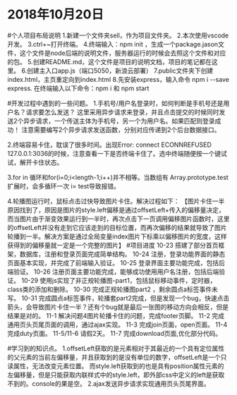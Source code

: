# 2018年10月20日

#个人项目布局说明
1.新建一个文件夹sell，作为项目文件夹。
2.本次使用vscode开发。
3.ctrl+~打开终端。
4.终端输入：npm init ，生成一个package.jason文件，这个文件是node后端的说明文件，服务器运行的时候会去照这个文件和对应的包。
5.创建README.md，这个文件是项目的说明文档，项目的笔记都在这里。
6.创建主入口app.js（端口5050，新浪云部署）
7.public文件夹下创建index.html，主页重定向到index.html
8.先安装express，输入命令 npm i --save express.
在终端输入以下命令：npm i 和 npm start


#开发过程中遇到的一些问题。
1.手机号/用户名登录时，如何判断是手机号还是用户名？请求要怎么发送？
这里采用异步请求来登录，并且点击提交的时候同时发送2个异步请求，一个传送主体为手机号，另一个为用户名。如果匹配则登录成功！
注意需要编写2个异步请求发送函数，分别对应传递到2个后台数据接口。

2.终端容易卡住，耽误了很多时间。出现Error: connect ECONNREFUSED 127.0.0.1:3036的时候，注意查看一下是否终端卡住了。选中终端随便按一个键试试，解开卡住状态。

3.for in 循环和for(i=0;i<length-1;i++)并不相等。当数组有 Array.prototype.test  扩展时，会多循环一次 i= test导致报错。

4.轮播图运行时，鼠标点击过快导致图片卡住。解决过程如下：
【图片卡住一半原因找到了，原因是图片的style.left偏移是通过offsetLeft+传入的偏移量决定，而当图片由于渐变效果运行到一半时，再次点击下一页调用偏移图片函数时，这里的offsetLeft并没有走到它应该走到的目标位置，而再次偏移的结果就导致了图片轮播到一半。解决方案是通过全局变量index图片下标乘以偏移图片的宽度，这样获得到的偏移量就一定是一个完整的图片】
#项目进度
10-23 搭建了部分首页框架，数据库，注册和登录页面完成简单结构。
10-24 注册，登录功能界面的静态页面基本实现，并完成了前端输入验证。
10-25 登录界面主要功能完成，包括后端验证。
10-26 注册页面主要功能完成，能够成功使用用户名注册，包括后端验证。
10-29 使用js实现了非正规轮播图-part1，包括鼠标移动事件，定时器，class类的添加和删除。
10-30 完成正规轮播图part2 ，剩余圆点a标签事件未写。
10-31 完成圆点a标签事件，轮播套part2完成，但是发现一个bug，快速点击箭头，会导致图片卡住一半？还有个bug就是最后一张图的移动方向会相反，但是结果是对的。
11-1 解决问题4图片轮播卡住的问题，完成footer页脚。
11-2 完成通用页头页尾页面的调用，通过ajax实现。
11-3 完成join页面，open页面。
11-4 完成duty页面。
11-5/11-6 请假2天。
11-7 完成download页面,优化部分代码。

#学习到的知识点。
1.offsetLeft获取的是元素相对于其最近的一个具有定位属性的父元素的当前左偏移量，并且获取到的是没有单位的数字，offsetLeft是一个只读属性，无法改变元素位置。
而style.left获取到的也是具有position属性元素的左偏移量，但是只能获取内联样式中的style.left，即外部css中定义的left是获取不到的。console的果是空。
2.ajax发送异步请求实现通用页头页尾界面。

